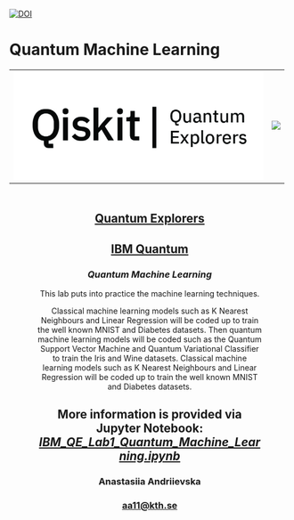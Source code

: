 [![DOI](https://zenodo.org/badge/583795716.svg)](https://zenodo.org/badge/latestdoi/583795716)
# Quantum Machine Learning

<table>
    <tr>
      <td>
      <img src='https://github.com/fomalhautn/quantum_ml/blob/main/qe_logo.jpg' width=450>
      </td>
      <td>
      <img src='https://newsroom.unl.edu/announce/files/file143411.jpg' width=310>
      </td>
     </tr>
</table>

<div style="text-align: center; margin: 50px">

<h2 style="text-align: center;"><a href="https://github.com/qiskit-community/quantum-explorers/">Quantum Explorers</a></h2>
<h2 style="text-align: center;"><a href="https://www.ibm.com/quantum">IBM Quantum</a></h2>
<h3><em>Quantum Machine Learning</em></h3>
<p>This lab puts into practice the machine learning techniques.
<p>Classical machine learning models such as K Nearest Neighbours and Linear Regression will be coded up to train the well known MNIST and Diabetes datasets. Then quantum machine learning models will be coded such as the Quantum Support Vector Machine and Quantum Variational Classifier to train the Iris and Wine datasets. Classical machine learning models such as K Nearest Neighbours and Linear Regression will be coded up to train the well known MNIST and Diabetes datasets.</p>


<h2>More information is provided via Jupyter Notebook: <a href="https://github.com/fomalhautn/quantum_ml/blob/main/IBM_QE_Lab1_Quantum_Machine_Learning.ipynb"><em>IBM_QE_Lab1_Quantum_Machine_Learning.ipynb</em></a></h2>

<h3>Anastasiia Andriievska</h3>

<h3><a href="mailto:aa11@kth.se">aa11@kth.se</a></h3>
</div>
